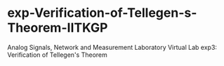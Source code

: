 # exp-Verification-of-Tellegen-s-Theorem-IITKGP
Analog Signals, Network and Measurement Laboratory Virtual Lab exp3: Verification of Tellegen's Theorem
